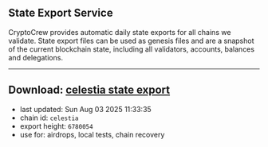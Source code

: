## State Export Service
CryptoCrew provides automatic daily state exports for all chains we validate. State export files can be used as genesis files and are a snapshot of the current blockchain state, including all validators, accounts, balances and delegations.

---
**Download: [celestia state export](https://dl-eu2.ccvalidators.com/SERVICE/celestia/celestia_export_6780054.json)**
---

- last updated: Sun Aug 03 2025 11:33:35
- chain id: `celestia`
- export height: `6780054`
- use for: airdrops, local tests, chain recovery
